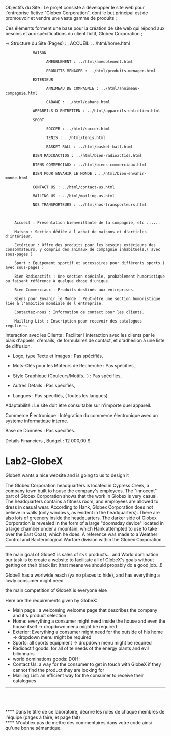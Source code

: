 Objectifs du Site :
Le projet consiste à développer le site web pour l'entreprise fictive "Globex Corporation", dont le but principal est de promouvoir et vendre une vaste gamme de produits ;


Ces éléments forment une base pour la création de site web qui répond aux besoins et aux spécifications du client fictif, Globex Corporation ;

=> Structure du Site (Pages) : ;
                ACCUEIL : ../html/home.html
                
                MAISON
                
                      AMEUBLEMENT : ../html/ameublement.html
                      
                      PRODUITS MENAGER : ../html/produits-menager.html
                      
                EXTERIEUR
                
                      ANNIMEAU DE COMPAGNIE : ../html/annimeau-compagnie.html
                      
                      CABANE : ../html/cabane.html
                      
                APPAREILS D ENTRETIEN : ../html/appareils-entretien.html
                
                SPORT
                
                      SOCCER : ../html/soccer.html
                      
                      TENIS : ../html/tenis.html
                      
                      BASKET BALL : ../html/basket-ball.html
                      
                BIEN RADIOACTIDS : ../html/bien-radioactids.html
                
                BIENS COMMERCIAUX : ../html/biens-commerciaux.html
                
                BIEN POUR ENVAHIR LE MONDE : ../html/bien-envahir-monde.html
                
                CONTACT US : ../html/contact-us.html
                
                MAILING US : ../html/mailing-us.html
                
                NOS TRANSPORTEURS : ../html/nos-transporteurs.html
                


        Accueil : Présentation bienveillante de la compagnie, etc ......

        Maison : Section dédiée à l'achat de maisons et d'articles d'intérieur.

        Extérieur : Offre des produits pour les besoins extérieurs des consommateurs, y compris des animaux de compagnie inhabituels.( avec sous-pages )

        Sport : Équipement sportif et accessoires pour différents sports.( avec sous-pages )

        Bien Radioactifs : Une section spéciale, probablement humoristique ou faisant référence à quelque chose d'unique.

        Bien Commerciaux : Produits destinés aux entreprises.

        Biens pour Envahir le Monde : Peut-être une section humoristique liée à l'ambition mondiale de l'entreprise.

        Contactez-nous : Information de contact pour les clients.

        Mailling List : Inscription pour recevoir des catalogues réguliers.

Interaction avec les Clients : Faciliter l'interaction avec les clients par le biais d'appels, d'emails, de formulaires de contact, et d'adhésion à une liste de diffusion.

- Logo, type Texte et Images : Pas spécifiés, 

- Mots-Clés pour les Moteurs de Recherche : Pas spécifiés, 

- Style Graphique (Couleurs/Motifs.. ) : Pas spécifiés, 

- Autres Détails : Pas spécifiés, 

- Langues : Pas spécifiés,  (Toutes les langues).

Adaptabilité : Le site doit être consultable sur n'importe quel appareil.

Commerce Électronique : Intégration du commerce électronique avec un système informatique interne.

Base de Données : Pas spécifiés.

Détails Financiers , Budget : 12 000,00 $.





# Lab2-GlobeX
GlobeX wants a nice website and is going to us to design it


The Globex Corporation headquarters is located in Cypress Creek, a company town built to house the company's employees. The "innocent" part of Globex Corporation shows that the work in Globex is very casual. The headquarters contains a fitness room, and employees are allowed to dress in casual wear. According to Hank, Globex Corporation does not believe in walls (only windows, as evident in the headquarters). There are also lots of greenery inside the headquarters. The darker side of Globex Corporation is revealed in the form of a large "doomsday device" located in a large chamber under a mountain, which Hank attempted to use to take over the East Coast, which he does. A reference was made to a Weather Control and Bacteriological Warfare division within the Globex Corporation.

<hr>

the main goal of GlobeX is sales of it<s products... and World domination
our task is to create a website to facilitate all of GlobeX's goals without getting on their black list (that means we should propably do a good job...!)

GlobeX has a worlwide reach (ya no places to hide), and has everything a lowly consumer might need

the main competition of GlobeX is everyone else

Here are the requirements given by GlobeX:
- Main page : a welcoming welcome page that describes the company and it's product selection
- Home: everything a consumer might need inside the house and even the house itself -> dropdown menu might be required
- Exterior: Everything a consumer might need for the outside of his home -> dropdown menu might be required
- Sports: all sports equipment -> dropdown menu might be required
- Radioactif goods: for all of te needs of the energy plants and evil bilionnairs
- world dominations goods: DOH!
- Contact Us: a way for the consumer to get in touch with GlobeX if they cannot find the product they are looking for
- Mailling List: an efficient way for the consumer to receive their catalogues

<hr>
<br><br><br>
**** Dans le titre de ce laboratoire, décrire les roles de chaque membres de l'équipe (pages à faire, et page fait)<br>
**** N'oubliex pas de mettre des commentaires dans votre code ainsi qu'une bonne sémantique. 
